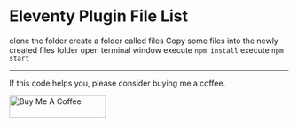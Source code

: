 # Eleventy Plugin File List



clone the folder
create a folder called files
Copy some files into the newly created files folder
open terminal window
execute `npm install`
execute `npm start`


*** 

If this code helps you, please consider buying me a coffee.

<a href="https://www.buymeacoffee.com/johnwargo" target="_blank"><img src="https://cdn.buymeacoffee.com/buttons/default-orange.png" alt="Buy Me A Coffee" height="41" width="174"></a>

